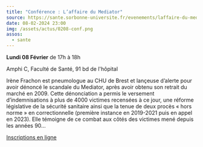 ```yaml
---
title: "Conférence : L’affaire du Mediator"
source: https://sante.sorbonne-universite.fr/evenements/laffaire-du-mediator
date: 08-02-2024 23:00
img: /assets/actus/0208-conf.png
assos:
  - sante
---
```


__Lundi 08 Février__ de 17h à 18h

Amphi C, Faculté de Santé, 91 bd de l'hôpital

Irène Frachon est pneumologue au CHU de Brest et lançeuse d’alerte pour avoir dénoncé le scandale du Mediator, après avoir obtenu son retrait du marché en 2009. Cette dénonciation a permis le versement d’indemnisations à plus de 4000 victimes recensées à ce jour, une réforme législative de la sécurité sanitaire ainsi que la tenue de deux procès « hors norme » en correctionnelle (première instance en 2019-2021 puis en appel en 2023). Elle témoigne de ce combat aux côtés des victimes mené depuis les années 90...

[Inscriptions en ligne](https://my.weezevent.com/laffaire-du-mediator)